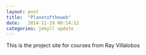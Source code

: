 ```yaml
---
layout: post
title:  "Planetoftheweb"
date:   2014-11-19 00:14:12
categories: jekyll update
---
```

This is the project site for courses from Ray Villalobos
